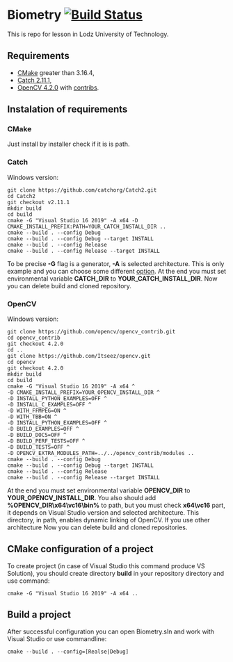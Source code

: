 # Biometry [![Build Status](https://travis-ci.com/morfinPL/biometry.svg?token=KajztPDJBQAx9hzP5jSW&branch=master)](https://travis-ci.com/morfinPL/biometry)

This is repo for lesson in Lodz University of Technology.

## Requirements
- [CMake](https://cmake.org/download/) greater than 3.16.4,
- [Catch 2.11.1](https://github.com/catchorg/Catch2/tree/v2.11.0),
- [OpenCV 4.2.0](https://github.com/opencv/opencv/tree/4.2.0) with [contribs](https://github.com/opencv/opencv_contrib/tree/4.2.0).

## Instalation of requirements

### CMake

Just install by installer check if it is is path.

### Catch

Windows version:

```
git clone https://github.com/catchorg/Catch2.git
cd Catch2
git checkout v2.11.1
mkdir build
cd build
cmake -G "Visual Studio 16 2019" -A x64 -D CMAKE_INSTALL_PREFIX:PATH=YOUR_CATCH_INSTALL_DIR ..
cmake --build . --config Debug
cmake --build . --config Debug --target INSTALL
cmake --build . --config Release
cmake --build . --config Release --target INSTALL
```
To be precise **-G** flag is a generator, **-A** is selected architecture. This is only example and you can choose some different [option](https://cmake.org/cmake/help/v3.16/manual/cmake-generators.7.html#cmake-generators). At the end you must set environmental variable **CATCH_DIR** to **YOUR_CATCH_INSTALL_DIR**. Now you can delete build and cloned repository.

### OpenCV

Windows version:

```
git clone https://github.com/opencv/opencv_contrib.git
cd opencv_contrib
git checkout 4.2.0
cd ..
git clone https://github.com/Itseez/opencv.git
cd opencv
git checkout 4.2.0
mkdir build
cd build
cmake -G "Visual Studio 16 2019" -A x64 ^
-D CMAKE_INSTALL_PREFIX=YOUR_OPENCV_INSTALL_DIR ^
-D INSTALL_PYTHON_EXAMPLES=OFF ^
-D INSTALL_C_EXAMPLES=OFF ^
-D WITH_FFMPEG=ON ^
-D WITH_TBB=ON ^
-D INSTALL_PYTHON_EXAMPLES=OFF ^
-D BUILD_EXAMPLES=OFF ^
-D BUILD_DOCS=OFF ^
-D BUILD_PERF_TESTS=OFF ^
-D BUILD_TESTS=OFF ^
-D OPENCV_EXTRA_MODULES_PATH=../../opencv_contrib/modules ..
cmake --build . --config Debug
cmake --build . --config Debug --target INSTALL
cmake --build . --config Release
cmake --build . --config Release --target INSTALL
```

At the end you must set environmental variable **OPENCV_DIR** to **YOUR_OPENCV_INSTALL_DIR**. You also should add **%OPENCV_DIR\x64\vc16\bin%** to path, but you must check **x64\vc16** part, it depends on Visual Studio version and selected architecture. This directory, in path, enables dynamic linking of OpenCV. If you use other architecture Now you can delete build and cloned repositories.

## CMake configuration of a project

To create project (in case of Visual Studio this command produce VS Solution), you should create directory **build** in your repository directory and use command:

```
cmake -G "Visual Studio 16 2019" -A x64 ..
```

## Build a project

After successful configuration you can open Biometry.sln and work with Visual Studio or use commandline:

```
cmake --build . --config=[Realse|Debug]
```
